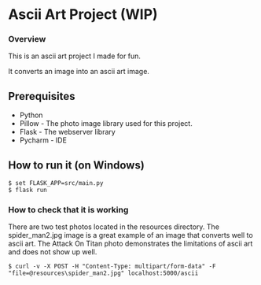 # Ascii Art Project (WIP)

### Overview

This is an ascii art project I made for fun.

It converts an image into an ascii art image.

## Prerequisites


- Python
- Pillow - The photo image library used for this project.
- Flask - The webserver library 
- Pycharm - IDE

## How to run it (on Windows)

````
$ set FLASK_APP=src/main.py
$ flask run
````

### How to check that it is working

There are two test photos located in the resources directory.
The spider_man2.jpg image is a great example of an image that converts well to
ascii art. The Attack On Titan photo demonstrates the limitations
of ascii art and does not show up well.
````
$ curl -v -X POST -H "Content-Type: multipart/form-data" -F "file=@resources\spider_man2.jpg" localhost:5000/ascii
````

